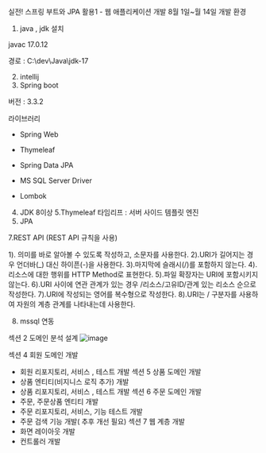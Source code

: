 실전! 스프링 부트와 JPA 활용1 - 웹 애플리케이션 개발
8월 1일~월 14일
개발 환경
1. java , jdk 설치

javac 17.0.12

경로 :  C:\dev\Java\jdk-17

2. intellij
3. Spring boot 

버전 : 3.3.2

라이브러리 

- Spring Web

- Thymeleaf 

- Spring Data JPA

- MS SQL Server Driver 

- Lombok 


4. JDK 8이상
5.Thymeleaf 타임리프 : 서버 사이드 템플릿 엔진
6. JPA

7.REST API (REST API 규칙을 사용)

 

1). 의미를 바로 알아볼 수 있도록 작성하고, 소문자를 사용한다.
2).URI가 길어지는 경우 언더바(_) 대신 하이픈(-)을 사용한다.
3).마지막에 슬래시(/)를 포함하지 않는다.
4).리소스에 대한 행위를 HTTP Method로 표현한다.
5).파일 확장자는 URI에 포함시키지 않는다.
6).URI 사이에 연관 관계가 있는 경우 /리소스/고유ID/관계 있는 리소스 순으로 작성한다.
7).URI에 작성되는 영어를 복수형으로 작성한다.
8).URI는 / 구분자를 사용하여 자원의 계층 관계를 나타내는데 사용한다.


8. mssql 연동

섹션 2 도메인 분석 설계 
![image](https://github.com/user-attachments/assets/4e1378c7-e63e-43a8-b0fe-13e019b36b45)

섹션 4  회원 도메인 개발 
- 회원 리포지토리, 서비스 , 테스트 개발
섹션 5 상품 도메인 개발
- 상품 엔티티(비지니스 로직 추가) 개발
- 상품 리포지토리, 서비스 , 테스트 개발
섹션 6 주문 도메인 개발
- 주문, 주문상품 엔티티 개발
- 주문 리포지토리, 서비스, 기능 테스트 개발
- 주문 검색 기능 개발( 추후 개선 필요)
섹션 7 웹 계층 개발
- 화면 레이아웃 개발
- 컨트롤러 개발

